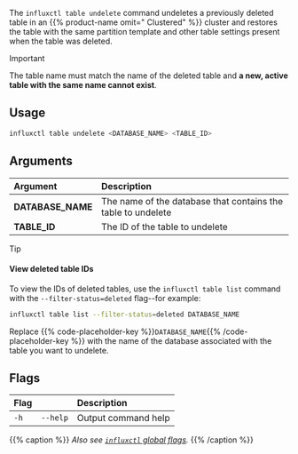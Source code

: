 
The `influxctl table undelete` command undeletes a previously deleted
table in an {{% product-name omit=" Clustered" %}} cluster and restores the
table with the same partition template and other table settings present when the
table was deleted.

> [!Important]
> The table name must match the name of the deleted table and
> **a new, active table with the same name cannot exist**.

## Usage

<!-- pytest.mark.skip -->

```bash
influxctl table undelete <DATABASE_NAME> <TABLE_ID>
```

## Arguments

| Argument          | Description                                                  |
| :---------------- | :----------------------------------------------------------- |
| **DATABASE_NAME** | The name of the database that contains the table to undelete |
| **TABLE_ID**      | The ID of the table to undelete                              |

> [!Tip]
> #### View deleted table IDs
>
> To view the IDs of deleted tables, use the `influxctl table list` command with
> the `--filter-status=deleted` flag--for example:
>
> <!--pytest.mark.skip-->
> 
> ```bash {placeholders="DATABASE_NAME" }
> influxctl table list --filter-status=deleted DATABASE_NAME
> ```
>
> Replace {{% code-placeholder-key %}}`DATABASE_NAME`{{% /code-placeholder-key %}}
> with the name of the database associated with the table you want to undelete.

## Flags

| Flag |            | Description                                   |
| :--- | :--------- | :-------------------------------------------- |
| `-h` | `--help`   | Output command help                           |

{{% caption %}}
_Also see [`influxctl` global flags](/influxdb3/version/reference/cli/influxctl/#global-flags)._
{{% /caption %}}
